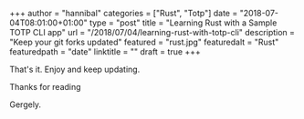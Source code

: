 +++
author = "hannibal"
categories = ["Rust", "Totp"]
date = "2018-07-04T08:01:00+01:00"
type = "post"
title = "Learning Rust with a Sample TOTP CLI app"
url = "/2018/07/04/learning-rust-with-totp-cli"
description = "Keep your git forks updated"
featured = "rust.jpg"
featuredalt = "Rust"
featuredpath = "date"
linktitle = ""
draft = true
+++


That's it. Enjoy and keep updating.

Thanks for reading    

Gergely.
